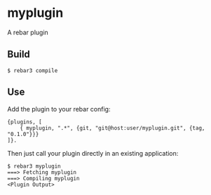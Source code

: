 myplugin
=====

A rebar plugin

Build
-----

    $ rebar3 compile

Use
---

Add the plugin to your rebar config:

    {plugins, [
        { myplugin, ".*", {git, "git@host:user/myplugin.git", {tag, "0.1.0"}}}
    ]}.

Then just call your plugin directly in an existing application:


    $ rebar3 myplugin
    ===> Fetching myplugin
    ===> Compiling myplugin
    <Plugin Output>
